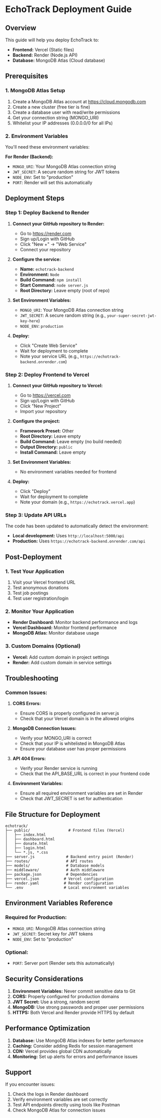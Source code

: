 # EchoTrack Deployment Guide

## Overview
This guide will help you deploy EchoTrack to:
- **Frontend:** Vercel (Static files)
- **Backend:** Render (Node.js API)
- **Database:** MongoDB Atlas (Cloud database)

## Prerequisites

### 1. MongoDB Atlas Setup
1. Create a MongoDB Atlas account at https://cloud.mongodb.com
2. Create a new cluster (free tier is fine)
3. Create a database user with read/write permissions
4. Get your connection string (MONGO_URI)
5. Whitelist your IP addresses (0.0.0.0/0 for all IPs)

### 2. Environment Variables
You'll need these environment variables:

**For Render (Backend):**
- `MONGO_URI`: Your MongoDB Atlas connection string
- `JWT_SECRET`: A secure random string for JWT tokens
- `NODE_ENV`: Set to "production"
- `PORT`: Render will set this automatically

## Deployment Steps

### Step 1: Deploy Backend to Render

1. **Connect your GitHub repository to Render:**
   - Go to https://render.com
   - Sign up/Login with GitHub
   - Click "New +" → "Web Service"
   - Connect your repository

2. **Configure the service:**
   - **Name:** `echotrack-backend`
   - **Environment:** `Node`
   - **Build Command:** `npm install`
   - **Start Command:** `node server.js`
   - **Root Directory:** Leave empty (root of repo)

3. **Set Environment Variables:**
   - `MONGO_URI`: Your MongoDB Atlas connection string
   - `JWT_SECRET`: A secure random string (e.g., `your-super-secret-jwt-key-here`)
   - `NODE_ENV`: `production`

4. **Deploy:**
   - Click "Create Web Service"
   - Wait for deployment to complete
   - Note your service URL (e.g., `https://echotrack-backend.onrender.com`)

### Step 2: Deploy Frontend to Vercel

1. **Connect your GitHub repository to Vercel:**
   - Go to https://vercel.com
   - Sign up/Login with GitHub
   - Click "New Project"
   - Import your repository

2. **Configure the project:**
   - **Framework Preset:** Other
   - **Root Directory:** Leave empty
   - **Build Command:** Leave empty (no build needed)
   - **Output Directory:** `public`
   - **Install Command:** Leave empty

3. **Set Environment Variables:**
   - No environment variables needed for frontend

4. **Deploy:**
   - Click "Deploy"
   - Wait for deployment to complete
   - Note your domain (e.g., `https://echotrack.vercel.app`)

### Step 3: Update API URLs

The code has been updated to automatically detect the environment:
- **Local development:** Uses `http://localhost:5000/api`
- **Production:** Uses `https://echotrack-backend.onrender.com/api`

## Post-Deployment

### 1. Test Your Application
1. Visit your Vercel frontend URL
2. Test anonymous donations
3. Test job postings
4. Test user registration/login

### 2. Monitor Your Application
- **Render Dashboard:** Monitor backend performance and logs
- **Vercel Dashboard:** Monitor frontend performance
- **MongoDB Atlas:** Monitor database usage

### 3. Custom Domains (Optional)
- **Vercel:** Add custom domain in project settings
- **Render:** Add custom domain in service settings

## Troubleshooting

### Common Issues:

1. **CORS Errors:**
   - Ensure CORS is properly configured in server.js
   - Check that your Vercel domain is in the allowed origins

2. **MongoDB Connection Issues:**
   - Verify your MONGO_URI is correct
   - Check that your IP is whitelisted in MongoDB Atlas
   - Ensure your database user has proper permissions

3. **API 404 Errors:**
   - Verify your Render service is running
   - Check that the API_BASE_URL is correct in your frontend code

4. **Environment Variables:**
   - Ensure all required environment variables are set in Render
   - Check that JWT_SECRET is set for authentication

## File Structure for Deployment

```
echotrack/
├── public/                 # Frontend files (Vercel)
│   ├── index.html
│   ├── dashboard.html
│   ├── donate.html
│   ├── login.html
│   └── *.js, *.css
├── server.js              # Backend entry point (Render)
├── routes/                # API routes
├── models/                # Database models
├── middleware/            # Auth middleware
├── package.json           # Dependencies
├── vercel.json           # Vercel configuration
├── render.yaml           # Render configuration
└── .env                  # Local environment variables
```

## Environment Variables Reference

### Required for Production:
- `MONGO_URI`: MongoDB Atlas connection string
- `JWT_SECRET`: Secret key for JWT tokens
- `NODE_ENV`: Set to "production"

### Optional:
- `PORT`: Server port (Render sets this automatically)

## Security Considerations

1. **Environment Variables:** Never commit sensitive data to Git
2. **CORS:** Properly configured for production domains
3. **JWT Secret:** Use a strong, random secret
4. **MongoDB:** Use strong passwords and proper user permissions
5. **HTTPS:** Both Vercel and Render provide HTTPS by default

## Performance Optimization

1. **Database:** Use MongoDB Atlas indexes for better performance
2. **Caching:** Consider adding Redis for session management
3. **CDN:** Vercel provides global CDN automatically
4. **Monitoring:** Set up alerts for errors and performance issues

## Support

If you encounter issues:
1. Check the logs in Render dashboard
2. Verify environment variables are set correctly
3. Test API endpoints directly using tools like Postman
4. Check MongoDB Atlas for connection issues 